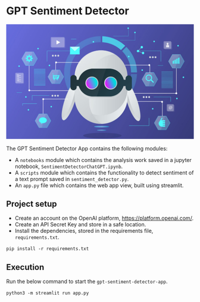 # GPT Sentiment Detector

![](ai.jpg)

The GPT Sentiment Detector App contains the following modules:
* A `notebooks` module which contains the analysis work saved in a jupyter notebook, `SentimentDetectorChatGPT.ipynb`.
* A `scripts` module which contains the functionality to detect sentiment of a text prompt saved in `sentiment_detector.py`.
* An `app.py` file which contains the web app view, built using streamlit.

## Project setup
* Create an account on the OpenAI platform, https://platform.openai.com/.
* Create an API Secret Key and store in a safe location.
* Install the dependencies, stored in the requirements file, `requirements.txt`.
```commandline
pip install -r requirements.txt
```

## Execution
Run the below command to start the `gpt-sentiment-detector-app`.
```commandline
python3 -m streamlit run app.py
```
